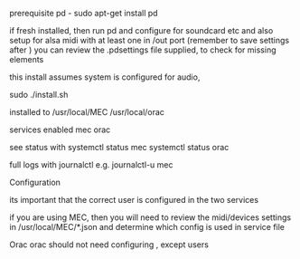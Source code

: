 prerequisite 
pd - sudo apt-get install pd

if fresh installed, then run pd and configure for soundcard etc 
and also setup for alsa midi with at least one in /out port
(remember to save settings after )
you can review the .pdsettings file supplied, to check for missing elements

this install assumes system is configured for audio, 


sudo ./install.sh

installed to 
/usr/local/MEC
/usr/local/orac

services enabled mec orac

see status with 
systemctl status mec 
systemctl status orac 

full logs with journalctl 
e.g. 
journalctl-u mec



Configuration

its important that the correct user is configured in the two services

if you are using MEC, then you will need to review the midi/devices settings in 
/usr/local/MEC/*.json
and determine which config is used in service file


Orac
orac should not need configuring , except users
